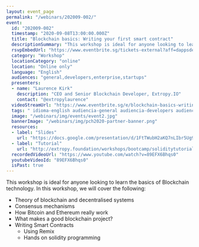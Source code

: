 ```yaml
---
layout: event_page
permalink: "/webinars/202009-002/"
event:
  id: "202009-002"
  timestamp: "2020-09-08T13:00:00.000Z"
  title: "Blockchain basics: Writing your first smart contract"
  descriptionSummary: "This workshop is ideal for anyone looking to learn the basics of Blockchain technology. In this workshop, we will cover the following - The…"
  rsvpEmbedUrl: "https://www.eventbrite.sg/tickets-external?aff=dappsdev&eid=118590367983"
  category: "Workshop"
  locationCategory: "online"
  location: "Online only"
  language: "English"
  audiences: "general,developers,enterprise,startups"
  presenters:
  - name: "Laurence Kirk"
    description: "CEO and Senior Blockchain Developer, Extropy.IO"
    contact: "@extropylaurence"
  videoStreamUrl: "https://www.eventbrite.sg/e/blockchain-basics-writing-your-first-smart-contract-no-experience-needed-tickets-118590367983"
  tags: " idioma-english audiencia-general audiencia-developers audiencia-enterprise audiencia-startups"
  image: "/webinars/img/events/event2.jpg"
  bannerImage: "/webinars/img/pch2020-partner-banner.png"
  resources:
  - label: "Slides"
    url: "https://docs.google.com/presentation/d/1FtTWubH2aKQ7nLIbr5Ug9j8BXJATLtqYmIbH1cZKvrI/edit#"
  - label: "Tutorial"
    url: "http://extropy.foundation/workshops/bootcamp/soliditytutorial.html"
  recordedVideoUrl: "https://www.youtube.com/watch?v=89EFX6Bhqs0"
  youtubeVideoId: "89EFX6Bhqs0"
  isPast: true
---
```



This workshop is ideal for anyone looking to learn the basics of Blockchain technology. In this workshop, we will cover the following:

- Theory of blockchain and decentralised systems
- Consensus mechanisms
- How Bitcoin and Ethereum really work
- What makes a good blockchain project?
- Writing Smart Contracts
  - Using Remix
  - Hands on solidity programming

